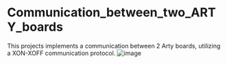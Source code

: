 # Communication_between_two_ARTY_boards


This projects implements a communication between 2 Arty boards, utilizing a XON-XOFF communication protocol.
![image](https://github.com/stStavropoulos/Communication_between_two_ARTY_boards/assets/66972298/087ec07e-d0a6-4477-98ec-d40a2fae0810)

